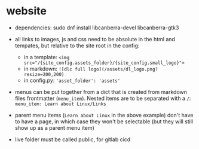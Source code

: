 # website

- dependencies: sudo dnf install libcanberra-devel libcanberra-gtk3 

- all links to images, js and css need to be absolute in the html and tempates, but relative to the site root in the config:
    - in a template: `<img src="/{site_config.assets_folder}/{site_config.small_logo}">`
    - in markdown: `![dlc full logo](/assets/dl_logo.png?resize=200,200)`
    - in config.py: `'asset_folder': 'assets'`
- menus can be put together from a dict that is created from markdown files frontmatter (`menu_item`). Nested items are to be separated with a `/`:
    `menu_item: Learn about Linux/Links`
- parent menu items (`Learn about Linux` in the above example) don't have to have a page, in which case they won't be selectable (but they will still show up as a parent menu item)
- live folder must be called public, for gitlab cicd